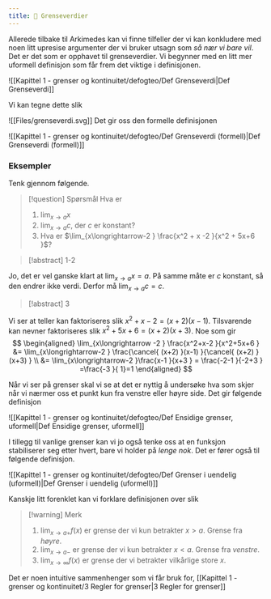 ```yaml
---
title: 📄 Grenseverdier
---
```

Allerede tilbake til Arkimedes kan vi finne tilfeller der vi kan konkludere med noen litt upresise argumenter der vi bruker utsagn som *så nær vi bare vil*. Det er det som er opphavet til grenseverdier. Vi begynner med en litt mer uformell definisjon som får frem det viktige i definisjonen.  

![[Kapittel 1 - grenser og kontinuitet/defogteo/Def Grenseverdi|Def Grenseverdi]]

Vi kan tegne dette slik

![[Files/grenseverdi.svg]]
Det gir oss den formelle definisjonen

![[Kapittel 1 - grenser og kontinuitet/defogteo/Def Grenseverdi (formell)|Def Grenseverdi (formell)]]

### Eksempler

Tenk gjennom følgende.

> [!question] Spørsmål 
> Hva er
> 1. $\lim_{x\longrightarrow a} x$
> 2. $\lim_{x \longrightarrow a} c$, der $c$ er konstant?
> 3. Hva er $\lim_{x\longrightarrow-2 } \frac{x^2 + x -2 }{x^2 + 5x+6 }$?

> [!abstract] 1-2

Jo, det er vel ganske klart at $\lim_{x \longrightarrow a} x = a$. På samme måte er $c$ konstant, så den endrer ikke verdi. Derfor må $\lim_{x \longrightarrow a} c = c$.

> [!abstract] 3

Vi ser at teller kan faktoriseres slik $x^2+x-2 = (x+2)(x-1)$. Tilsvarende kan nevner faktoriseres slik $x^2+5x+6 = (x+2)(x+3)$. Noe som gir
$$
\begin{aligned} 
  \lim_{x\longrightarrow -2 } \frac{x^2+x-2 }{x^2+5x+6 } &= \lim_{x\longrightarrow-2 } \frac{\cancel{ (x+2) }(x-1) }{\cancel{ (x+2) }(x+3) } \\ &= \lim_{x\longrightarrow-2 }\frac{x-1 }{x+3 }  = \frac{-2-1 }{-2+3 } =\frac{-3 }{ 1}=1    
\end{aligned} 
$$

Når vi ser på grenser skal vi se at det er nyttig å undersøke hva som skjer når vi nærmer oss et punkt kun fra venstre eller høyre side. Det gir følgende definisjon

![[Kapittel 1 - grenser og kontinuitet/defogteo/Def Ensidige grenser, uformell|Def Ensidige grenser, uformell]]

I tillegg til vanlige grenser kan vi jo også tenke oss at en funksjon stabiliserer seg etter hvert, bare vi holder på *lenge nok*. Det er fører også til følgende definisjon.

![[Kapittel 1 - grenser og kontinuitet/defogteo/Def Grenser i uendelig (uformell)|Def Grenser i uendelig (uformell)]]

Kanskje litt forenklet kan vi forklare definisjonen over slik

> [!warning] Merk 
> 1. $\lim_{x\longrightarrow a+}f(x)$ er grense der vi kun betrakter $x>a$. Grense fra *høyre*.
> 2. $\lim_{x\longrightarrow  a-}$ er grense der vi kun betrakter $x<a$. Grense fra *venstre*.
> 3. $\lim_{x\longrightarrow \infty}f(x)$ er grense der vi betrakter vilkårlige store $x$.

Det er noen intuitive sammenhenger som vi får bruk for, [[Kapittel 1 - grenser og kontinuitet/3 Regler for grenser|3 Regler for grenser]]
